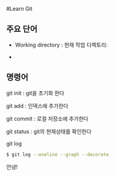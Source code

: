 #Learn Git

## 주요 단어

- Working directory : 현재 작업 디렉토리:

- 

## 명령어

git init : git을 초기화 한다

git add : 인덱스에 추가한다

git commit : 로컬 저장소에 추가한다

git status : git의 현재상태를 확인한다

git log

```bash
$ git log --oneline --graph --decorate
```

안녕!
